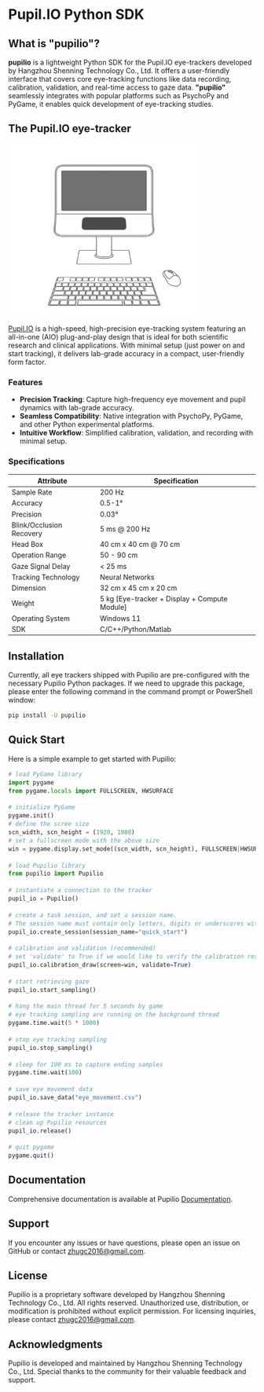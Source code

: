 <div align="left">

# Pupil.IO Python SDK 

</div>

## What is "pupilio"?

**pupilio** is a lightweight Python SDK for the Pupil.IO eye-trackers developed by Hangzhou Shenning Technology Co., Ltd. It offers a user-friendly interface that covers core eye-tracking functions like data recording, calibration,  validation, and real-time access to gaze data. **"pupilio"** seamlessly integrates with popular platforms such as PsychoPy and PyGame, it enables quick development of eye-tracking studies.

## The Pupil.IO eye-tracker

<div align="left">
  <a href="https://raw.githubusercontent.com/GanchengZhu/Pupilio/refs/heads/master/docs/_static/images/intro/about/pupilio.PNG">
    <img width="390" height="351" src="https://raw.githubusercontent.com/GanchengZhu/Pupilio/refs/heads/master/docs/_static/images/intro/about/pupilio.PNG">
  </a>
</div>

[Pupil.IO](https://www.deep-gaze.com/) is a high-speed, high-precision eye-tracking system featuring an all-in-one (AIO) plug-and-play design that is ideal for both scientific research and clinical applications. With minimal setup (just power on and start tracking), it delivers lab-grade accuracy in a compact, user-friendly form factor.

### Features
- **Precision Tracking**: Capture high-frequency eye movement and pupil dynamics with lab-grade accuracy.
- **Seamless Compatibility**: Native integration with PsychoPy, PyGame, and other Python experimental platforms.
- **Intuitive Workflow**: Simplified calibration, validation, and recording with minimal setup.

### Specifications

| Attribute                | Specification                                 |
|--------------------------|-----------------------------------------------|
| Sample Rate              | 200 Hz        |
| Accuracy                 | 0.5-1°                                          |
| Precision                | 0.03°                                         |
| Blink/Occlusion Recovery | 5 ms @ 200 Hz                |
| Head Box                 | 40 cm x 40 cm @ 70 cm                         |
| Operation Range          | 50 - 90 cm                                    |
| Gaze Signal Delay        | < 25 ms                                       |
| Tracking Technology      | Neural Networks                               |
| Dimension                | 32 cm x 45 cm x 20 cm                         |
| Weight                   | 5 kg [Eye-tracker + Display + Compute Module] |
| Operating System         | Windows 11                                    |
| SDK                      | C/C++/Python/Matlab                           |

## Installation

Currently, all eye trackers shipped with Pupilio are pre-configured with the necessary Pupilio Python packages. If we need to upgrade this package, please enter the following command in the command prompt or PowerShell window:

```bash
pip install -U pupilio
```


## Quick Start
Here is a simple example to get started with Pupilio:

```python
# load PyGame library
import pygame
from pygame.locals import FULLSCREEN, HWSURFACE

# initialize PyGame
pygame.init()
# define the scree size
scn_width, scn_height = (1920, 1080)
# set a fullscreen mode with the above size
win = pygame.display.set_mode((scn_width, scn_height), FULLSCREEN|HWSURFACE)

# load Pupilio library
from pupilio import Pupilio

# instantiate a connection to the tracker
pupil_io = Pupilio()

# create a task session, and set a session name. 
# The session name must contain only letters, digits or underscores without any special characters.
pupil_io.create_session(session_name="quick_start")

# calibration and validation (recommended)
# set 'validate' to True if we would like to verify the calibration results
pupil_io.calibration_draw(screen=win, validate=True)

# start retrieving gaze
pupil_io.start_sampling()

# hang the main thread for 5 seconds by game
# eye tracking sampling are running on the background thread
pygame.time.wait(5 * 1000)

# stop eye tracking sampling
pupil_io.stop_sampling()

# sleep for 100 ms to capture ending samples
pygame.time.wait(100)

# save eye movement data
pupil_io.save_data("eye_movement.csv")

# release the tracker instance
# clean up Pupilio resources
pupil_io.release()

# quit pygame
pygame.quit()
```

## Documentation

Comprehensive documentation is available at Pupilio [Documentation](https://pupilio.readthedocs.io/en/latest/start/demo.html).

## Support

If you encounter any issues or have questions, please open an issue on GitHub or contact [zhugc2016@gmail.com](mailto:zhugc2016@gmail.com).

## License

Pupilio is a proprietary software developed by Hangzhou Shenning Technology Co., Ltd. All rights reserved. Unauthorized use, distribution, or modification is prohibited without explicit permission. For licensing inquiries, please contact [zhugc2016@gmail.com](mailto:zhugc2016@gmail.com).

## Acknowledgments
Pupilio is developed and maintained by Hangzhou Shenning Technology Co., Ltd. Special thanks to the community for their valuable feedback and support.
